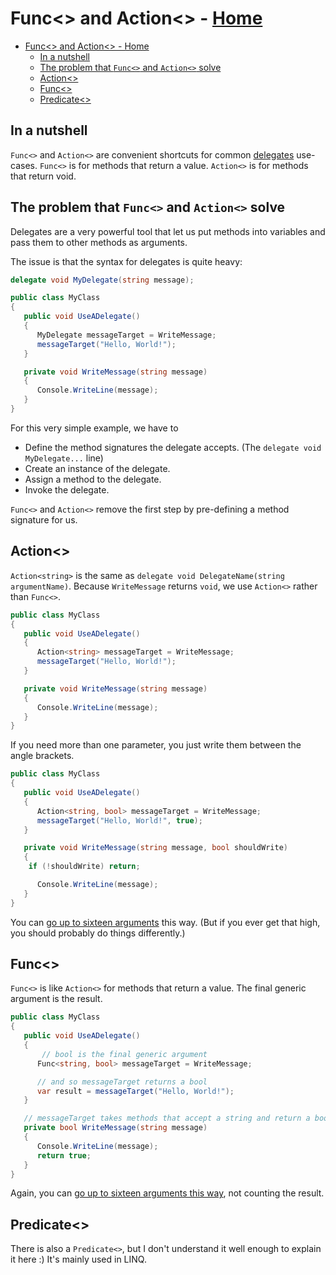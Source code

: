 # Func<> and Action<> - [Home](../index.md)

- [Func<> and Action<> - Home](#func-and-action---home)
  - [In a nutshell](#in-a-nutshell)
  - [The problem that `Func<>` and `Action<>` solve](#the-problem-that-func-and-action-solve)
  - [Action<>](#action)
  - [Func<>](#func)
  - [Predicate<>](#predicate)

## In a nutshell

`Func<>` and `Action<>` are convenient shortcuts for common [delegates](delegates.md) use-cases.
`Func<>` is for methods that return a value. `Action<>` is for methods that return void.

## The problem that `Func<>` and `Action<>` solve

Delegates are a very powerful tool that let us put methods into variables and pass them to other methods as arguments.

The issue is that the syntax for delegates is quite heavy:

```csharp
delegate void MyDelegate(string message);

public class MyClass
{
   public void UseADelegate()
   {
      MyDelegate messageTarget = WriteMessage;
      messageTarget("Hello, World!");
   }

   private void WriteMessage(string message)
   {
      Console.WriteLine(message);
   }
}
```

For this very simple example, we have to

- Define the method signatures the delegate accepts. (The `delegate void MyDelegate...` line)
- Create an instance of the delegate.
- Assign a method to the delegate.
- Invoke the delegate.

`Func<>` and `Action<>` remove the first step by pre-defining a method signature for us.

## Action<>

`Action<string>` is the same as `delegate void DelegateName(string argumentName)`.
Because `WriteMessage` returns `void`, we use `Action<>` rather than `Func<>`.

```csharp
public class MyClass
{
   public void UseADelegate()
   {
      Action<string> messageTarget = WriteMessage;
      messageTarget("Hello, World!");
   }

   private void WriteMessage(string message)
   {
      Console.WriteLine(message);
   }
}
```

If you need more than one parameter, you just write them between the angle brackets.

```csharp
public class MyClass
{
   public void UseADelegate()
   {
      Action<string, bool> messageTarget = WriteMessage;
      messageTarget("Hello, World!", true);
   }

   private void WriteMessage(string message, bool shouldWrite)
   {
    if (!shouldWrite) return;

      Console.WriteLine(message);
   }
}
```

You can [go up to sixteen arguments](https://docs.microsoft.com/en-us/dotnet/api/system.action-16?view=net-5.0) this way. (But if you ever get that high, you should probably do things differently.)

## Func<>

`Func<>` is like `Action<>` for methods that return a value. The final generic argument is the result.

```csharp
public class MyClass
{
   public void UseADelegate()
   {
       // bool is the final generic argument
      Func<string, bool> messageTarget = WriteMessage;

      // and so messageTarget returns a bool
      var result = messageTarget("Hello, World!");
   }

   // messageTarget takes methods that accept a string and return a bool
   private bool WriteMessage(string message)
   {
      Console.WriteLine(message);
      return true;
   }
}
```

Again, you can [go up to sixteen arguments this way](https://docs.microsoft.com/en-us/dotnet/api/system.func-17?view=net-5.0), not counting the result.

## Predicate<>

There is also a `Predicate<>`, but I don't understand it well enough to explain it here :)
It's mainly used in LINQ.
